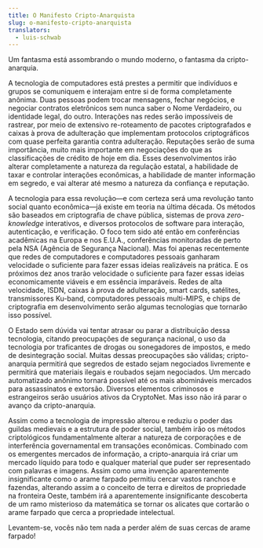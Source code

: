 ```yaml
---
title: O Manifesto Cripto-Anarquista
slug: o-manifesto-cripto-anarquista
translators:
  - luis-schwab
---
```


Um fantasma está assombrando o mundo moderno, o fantasma da cripto-anarquia.

A tecnologia de computadores está prestes a permitir que indivíduos e grupos se comuniquem e interajam entre si de forma completamente anônima. Duas pessoas podem trocar mensagens, fechar negócios, e negociar contratos eletrônicos sem nunca saber o Nome Verdadeiro, ou identidade legal, do outro. Interações nas redes serão impossíveis de rastrear, por meio de extensivo re-roteamento de pacotes criptografados e caixas à prova de adulteração que implementam protocolos criptográficos com quase perfeita garantia contra adulteração. Reputações serão de suma importância, muito mais importante em negociações do que as classificações de crédito de hoje em dia. Esses desenvolvimentos irão alterar completamente a natureza da regulação estatal, a habilidade de taxar e controlar interações econômicas, a habilidade de manter informação em segredo, e vai alterar até mesmo a natureza da confiança e reputação.

A tecnologia para essa revolução—e com certeza será uma revolução tanto social quanto econômica—já existe em teoria na última década. Os métodos são baseados em criptografia de chave pública, sistemas de prova _zero-knowledge_ interativos, e diversos protocolos de software para interação, autenticação, e verificação. O foco tem sido até então em conferências acadêmicas na Europa e nos E.U.A., conferências monitoradas de perto pela NSA (Agência de Segurança Nacional). Mas foi apenas recentemente que redes de computadores e computadores pessoais ganharam velocidade o suficiente para fazer essas ideias realizáveis na prática. E os próximos dez anos trarão velocidade o suficiente para fazer essas ideias economicamente viáveis e em essência imparáveis. Redes de alta velocidade, ISDN, caixas à prova de adulteração, smart cards, satélites, transmissores Ku-band, computadores pessoais multi-MIPS, e chips de criptografia em desenvolvimento serão algumas tecnologias que tornarão isso possível.

O Estado sem dúvida vai tentar atrasar ou parar a distribuição dessa tecnologia, citando preocupações de segurança nacional, o uso da tecnologia por traficantes de drogas ou sonegadores de impostos, e medo de desintegração social. Muitas dessas preocupações são válidas; cripto-anarquia permitirá que segredos de estado sejam negociados livremente e permitirá que materiais ilegais e roubados sejam negociados. Um mercado automatizado anônimo tornará possível até os mais abomináveis mercados para assassinatos e extorsão. Diversos elementos criminosos e estrangeiros serão usuários ativos da CryptoNet. Mas isso não irá parar o avanço da cripto-anarquia.

Assim como a tecnologia de impressão alterou e reduziu o poder das guildas medievais e a estrutura de poder social, também irão os métodos criptológicos fundamentalmente alterar a natureza de corporações e de interferência governamental em transações econômicas. Combinado com os emergentes mercados de informação, a cripto-anarquia irá criar um mercado líquido para todo e qualquer material que puder ser representado com palavras e imagens. Assim como uma invenção aparentemente insignificante como o arame farpado permitiu cercar vastos ranchos e fazendas, alterando assim a o conceito de terra e direitos de propriedade na fronteira Oeste, também irá a aparentemente insignificante descoberta de um ramo misterioso da matemática se tornar os alicates que cortarão o arame farpado que cerca a propriedade intelectual.

Levantem-se, vocês não tem nada a perder além de suas cercas de arame farpado!
